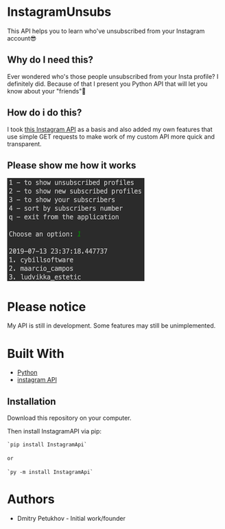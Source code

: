 # InstagramUnsubs
This API helps you to learn who've unsubscribed from your Instagram account😎

## Why do I need this?
Ever wondered who's those people unsubscribed from your Insta profile? 
I definitely did. Because of that I present you Python API that will let you know about your "friends"💩

## How do i do this?
I took [this Instagram API](https://github.com/LevPasha/Instagram-API-python) as a basis and also added my own features that use simple GET requests to make work of my custom API more quick and transparent.

## Please show me how it works

<img src="./InstagramUnsubsPic.png" width="320" height="240">


# Please notice
My API is still in development. Some features may still be unimplemented.

# Built With
- [Python](http://www.python.org/)
- [instagram API](https://github.com/LevPasha/Instagram-API-python)

## Installation

Download this repository on your computer.

Then install InstagramAPI via pip:

    `pip install InstagramApi`

    or

    `py -m install InstagramApi`


# Authors
- Dmitry Petukhov - Initial work/founder
